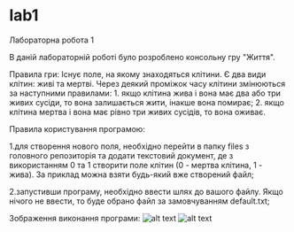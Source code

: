 # lab1
Лабораторна робота 1

В даній лабораторній роботі було розроблено консольну гру "Життя".

Правила гри: Існує поле, на якому знаходяться клітини. Є два види клітин: живі та мертві. Через деякий проміжок часу клітини змінюються за наступними правилами: 1. якщо клітина жива і вона має два або три живих сусіди, то вона залишається жити, інакше вона помирає; 2. якщо клітина мертва і вона має рівно три живих сусідів, то вона оживає.

Правила користування програмою:

1.для створення нового поля, необхідно перейти в папку files з головного репозиторія та додати текстовий документ, де з використанням 0 та 1 створити поле клітин (0 - мертва клітина, 1 - жива). За приклад можна взяти будь-який вже створений файл;

2.запустивши програму, необхідно ввести шлях до вашого файлу. Якщо нічого не ввести, то буде обрано файл за замовчуванням default.txt;


Зображення виконання програми:
![alt text](https://i.imgur.com/dDGOlNe.png)
![alt text](https://i.imgur.com/JxJ6qD2.png)
